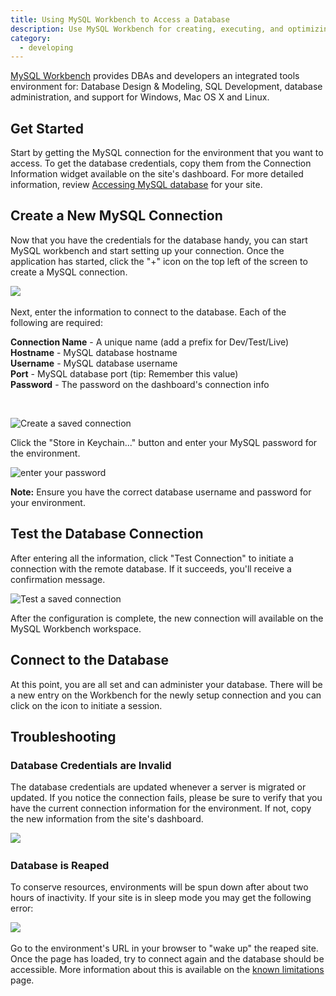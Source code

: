 ```yaml
---
title: Using MySQL Workbench to Access a Database
description: Use MySQL Workbench for creating, executing, and optimizing SQL queries.
category:
  - developing
---
```


[MySQL Workbench](http://dev.mysql.com/downloads/tools/workbench/) provides DBAs and developers an integrated tools environment for: Database Design & Modeling, SQL Development, database administration, and support for Windows, Mac OS X and Linux.

## Get Started

Start by getting the MySQL connection for the environment that you want to access. To get the database credentials, copy them from the Connection Information widget available on the site's dashboard. For more detailed information, review [Accessing MySQL database](/docs/articles/local/accessing-mysql-databases/) for your site.

## Create a New MySQL Connection

Now that you have the credentials for the database handy, you can start MySQL workbench and start setting up your connection. Once the application has started, click the "+" icon on the top left of the screen to create a MySQL connection.  


 ![](/source/docs/assets/images/desk_images/224665)​

Next, enter the information to connect to the database. Each of the following are required:

**Connection Name** - A unique name (add a prefix for Dev/Test/Live)  
**Hostname** - MySQL database hostname  
**Username** - MySQL database username  
**Port** - MySQL database port (tip: Remember this value)  
**Password** - The password on the dashboard's connection info

 

![Create a saved connection](/source/docs/assets/images/desk_images/224652)

Click the "Store in Keychain..." button and enter your MySQL password for the environment.

![enter your password](http://helpdesk.getpantheon.com/source/docs/assets/images/desk_images/224674)

**Note:** Ensure you have the correct database username and password for your environment.

## Test the Database Connection

After entering all the information, click "Test Connection" to initiate a connection with the remote database. If it succeeds, you'll receive a confirmation message.

![Test a saved connection](/source/docs/assets/images/desk_images/224669)

After the configuration is complete, the new connection will available on the MySQL Workbench workspace. 

## Connect to the Database

At this point, you are all set and can administer your database. There will be a new entry on the Workbench for the newly setup connection and you can click on the icon to initiate a session.


## Troubleshooting

### Database Credentials are Invalid

The database credentials are updated whenever a server is migrated or updated. If you notice the connection fails, please be sure to verify that you have the current connection information for the environment. If not, copy the new information from the site's dashboard.

![](/source/docs/assets/images/desk_images/224670)​

### Database is Reaped

To conserve resources, environments will be spun down after about two hours of inactivity. If your site is in  sleep mode you may get the following error:

![](/source/docs/assets/images/desk_images/224763)​

Go to the environment's URL in your browser to "wake up" the reaped site. Once the page has loaded, try to connect again and the database should be accessible. More information about this is available on the [known limitations](/docs/articles/drupal/known-limitations) page.
